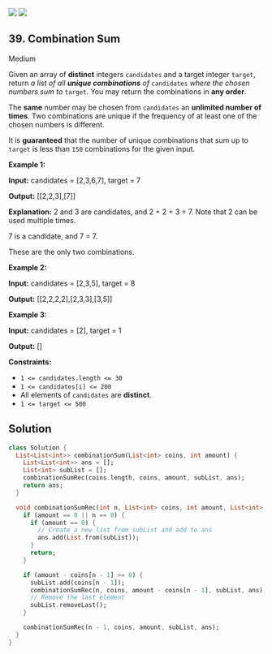 [![](https://img.shields.io/github/stars/javadev/LeetCode-in-All?label=Stars&style=flat-square)](https://github.com/javadev/LeetCode-in-All)
[![](https://img.shields.io/github/forks/javadev/LeetCode-in-All?label=Fork%20me%20on%20GitHub%20&style=flat-square)](https://github.com/javadev/LeetCode-in-All/fork)

## 39\. Combination Sum

Medium

Given an array of **distinct** integers `candidates` and a target integer `target`, return _a list of all **unique combinations** of_ `candidates` _where the chosen numbers sum to_ `target`_._ You may return the combinations in **any order**.

The **same** number may be chosen from `candidates` an **unlimited number of times**. Two combinations are unique if the frequency of at least one of the chosen numbers is different.

It is **guaranteed** that the number of unique combinations that sum up to `target` is less than `150` combinations for the given input.

**Example 1:**

**Input:** candidates = [2,3,6,7], target = 7

**Output:** [[2,2,3],[7]]

**Explanation:** 
2 and 3 are candidates, and 2 + 2 + 3 = 7. Note that 2 can be used multiple times.

7 is a candidate, and 7 = 7. 

These are the only two combinations.

**Example 2:**

**Input:** candidates = [2,3,5], target = 8

**Output:** [[2,2,2,2],[2,3,3],[3,5]]

**Example 3:**

**Input:** candidates = [2], target = 1

**Output:** []

**Constraints:**

*   `1 <= candidates.length <= 30`
*   `1 <= candidates[i] <= 200`
*   All elements of `candidates` are **distinct**.
*   `1 <= target <= 500`

## Solution

```dart
class Solution {
  List<List<int>> combinationSum(List<int> coins, int amount) {
    List<List<int>> ans = [];
    List<int> subList = [];
    combinationSumRec(coins.length, coins, amount, subList, ans);
    return ans;
  }

  void combinationSumRec(int n, List<int> coins, int amount, List<int> subList, List<List<int>> ans) {
    if (amount == 0 || n == 0) {
      if (amount == 0) {
        // Create a new list from subList and add to ans
        ans.add(List.from(subList));
      }
      return;
    }

    if (amount - coins[n - 1] >= 0) {
      subList.add(coins[n - 1]);
      combinationSumRec(n, coins, amount - coins[n - 1], subList, ans);
      // Remove the last element
      subList.removeLast();
    }

    combinationSumRec(n - 1, coins, amount, subList, ans);
  }
}
```